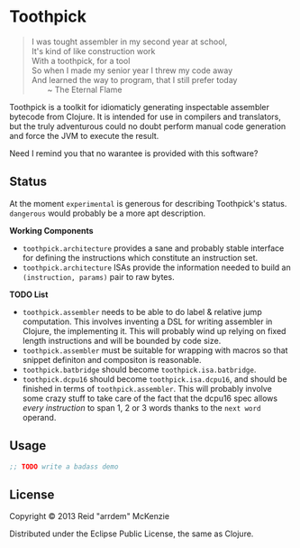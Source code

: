 # Toothpick

> I was tought assembler in my second year at school,<br>
> It's kind of like construction work<br>
> With a toothpick, for a tool<br>
> So when I made my senior year I threw my code away<br>
> And learned the way to program, that I still prefer today<br>
> &nbsp;&nbsp;&nbsp;&nbsp;&nbsp;&nbsp; ~ The Eternal Flame

Toothpick is a toolkit for idiomaticly generating inspectable assembler bytecode
from Clojure. It is intended for use in compilers and translators, but the truly
adventurous could no doubt perform manual code generation and force the JVM to
execute the result.

Need I remind you that no warantee is provided with this software?


## Status

At the moment `experimental` is generous for describing Toothpick's
status. `dangerous` would probably be a more apt description.

**Working Components**

 - `toothpick.architecture` provides a sane and probably stable
   interface for defining the instructions which constitute an
   instruction set.
 - `toothpick.architecture` ISAs provide the information needed to
   build an `(instruction, params)` pair to raw bytes.

**TODO List**

 - `toothpick.assembler` needs to be able to do label & relative jump
   computation. This involves inventing a DSL for writing assembler in
   Clojure, the implementing it. This will probably wind up relying on
   fixed length instructions and will be bounded by code size.
 - `toothpick.assembler` must be suitable for wrapping with macros so
   that snippet definiton and compositon is reasonable.
 - `toothpick.batbridge` should become `toothpick.isa.batbridge`.
 - `toothpick.dcpu16` should become `toothpick.isa.dcpu16`, and should
   be finished in terms of `toothpick.assembler`. This will probably
   involve some crazy stuff to take care of the fact that the dcpu16
   spec allows _every instruction_ to span 1, 2 or 3 words thanks to
   the `next word` operand.

## Usage

```Clojure
;; TODO write a badass demo
```

## License

Copyright © 2013 Reid "arrdem" McKenzie

Distributed under the Eclipse Public License, the same as Clojure.
